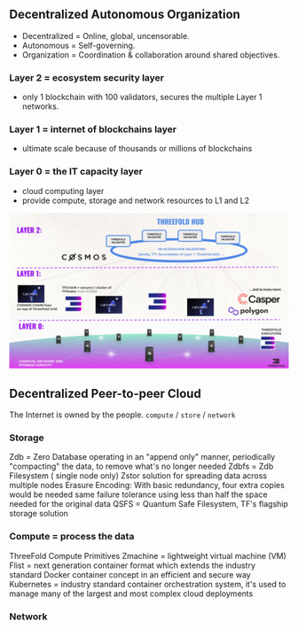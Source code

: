 ## Decentralized Autonomous Organization

- Decentralized = Online, global, uncensorable.
- Autonomous = Self-governing.
- Organization = Coordination & collaboration around shared objectives.

### Layer 2 = ecosystem security layer
- only 1 blockchain with 100 validators, secures the multiple Layer 1 networks.

### Layer 1 = internet of blockchains layer
- ultimate scale because of thousands or millions of blockchains

### Layer 0 = the IT capacity layer
- cloud computing layer
- provide compute, storage and network resources to L1 and L2

<p align="center">
  <img width="800" src="/img/threefold_dao_layers.jpg">
</p>

## Decentralized Peer-to-peer Cloud

The Internet is owned by the people.
`compute` / `store` / `network`

### Storage
Zdb = Zero Database
	operating in an "append only" manner, periodically "compacting" the data, to remove what's no longer needed
Zdbfs = Zdb Filesystem ( single node only)
Zstor solution for spreading data across multiple nodes
	Erasure Encoding: With basic redundancy, four extra copies would be needed 
	same failure tolerance using less than half the space needed for the original data
QSFS = Quantum Safe Filesystem, TF's flagship storage solution

### Compute = process the data
ThreeFold Compute Primitives
Zmachine = lightweight virtual machine (VM)
Flist = next generation container format which extends the industry standard Docker container concept in an efficient and secure way
Kubernetes = industry standard container orchestration system,	it's used to manage many of the largest and most complex cloud deployments

### Network
